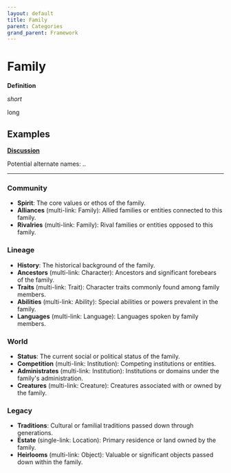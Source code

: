 ```yaml
---
layout: default
title: Family
parent: Categories
grand_parent: Framework 
---
```


# Family

**Definition**

*short*

long

**Examples**
- 


**[Discussion](https://github.com/OnlyWorlds/OnlyWorlds/discussions/categories/Family)**

Potential alternate names: *..*

---
### Community
- **Spirit**: The core values or ethos of the family.
- **Alliances** (multi-link: Family): Allied families or entities connected to this family.
- **Rivalries** (multi-link: Family): Rival families or entities opposed to this family.

### Lineage
- **History**: The historical background of the family.
- **Ancestors** (multi-link: Character): Ancestors and significant forebears of the family.
- **Traits** (multi-link: Trait): Character traits commonly found among family members.
- **Abilities** (multi-link: Ability): Special abilities or powers prevalent in the family.
- **Languages** (multi-link: Language): Languages spoken by family members.

### World
- **Status**: The current social or political status of the family.
- **Competition** (multi-link: Institution): Competing institutions or entities.
- **Administrates** (multi-link: Institution): Institutions or domains under the family's administration.
- **Creatures** (multi-link: Creature): Creatures associated with or owned by the family.

### Legacy
- **Traditions**: Cultural or familial traditions passed down through generations.
- **Estate** (single-link: Location): Primary residence or land owned by the family.
- **Heirlooms** (multi-link: Object): Valuable or significant objects passed down within the family.

